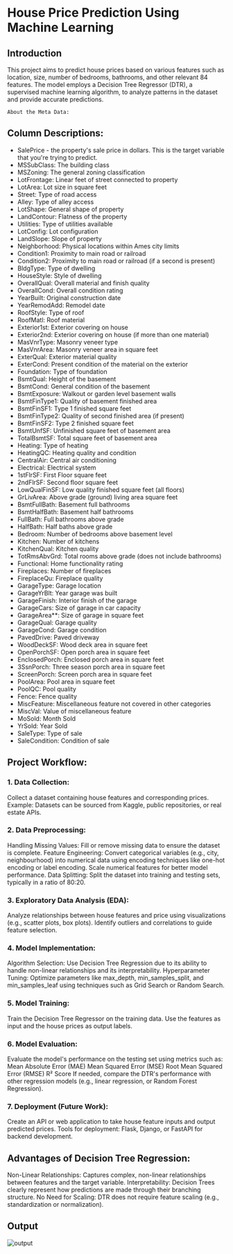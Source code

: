 # House Price Prediction Using Machine Learning
## Introduction
This project aims to predict house prices based on various features such as location, size, number of bedrooms, bathrooms, and other relevant 84 features. The model employs a Decision Tree Regressor (DTR), a supervised machine learning algorithm, to analyze patterns in the dataset and provide accurate predictions.


`About the Meta Data:`

## Column Descriptions:

- SalePrice - the property's sale price in dollars. This is the target variable that you're trying to predict.
- MSSubClass: The building class
- MSZoning: The general zoning classification
- LotFrontage: Linear feet of street connected to property
- LotArea: Lot size in square feet
- Street: Type of road access
- Alley: Type of alley access
- LotShape: General shape of property
- LandContour: Flatness of the property
- Utilities: Type of utilities available
- LotConfig: Lot configuration
- LandSlope: Slope of property
- Neighborhood: Physical locations within Ames city limits
- Condition1: Proximity to main road or railroad
- Condition2: Proximity to main road or railroad (if a second is present)
- BldgType: Type of dwelling
- HouseStyle: Style of dwelling
- OverallQual: Overall material and finish quality
- OverallCond: Overall condition rating
- YearBuilt: Original construction date
- YearRemodAdd: Remodel date
- RoofStyle: Type of roof
- RoofMatl: Roof material
- Exterior1st: Exterior covering on house
- Exterior2nd: Exterior covering on house (if more than one material)
- MasVnrType: Masonry veneer type
- MasVnrArea: Masonry veneer area in square feet
- ExterQual: Exterior material quality
- ExterCond: Present condition of the material on the exterior
- Foundation: Type of foundation
- BsmtQual: Height of the basement
- BsmtCond: General condition of the basement
- BsmtExposure: Walkout or garden level basement walls
- BsmtFinType1: Quality of basement finished area
- BsmtFinSF1: Type 1 finished square feet
- BsmtFinType2: Quality of second finished area (if present)
- BsmtFinSF2: Type 2 finished square feet
- BsmtUnfSF: Unfinished square feet of basement area
- TotalBsmtSF: Total square feet of basement area
- Heating: Type of heating
- HeatingQC: Heating quality and condition
- CentralAir: Central air conditioning
- Electrical: Electrical system
- 1stFlrSF: First Floor square feet
- 2ndFlrSF: Second floor square feet
- LowQualFinSF: Low quality finished square feet (all floors)
- GrLivArea: Above grade (ground) living area square feet
- BsmtFullBath: Basement full bathrooms
- BsmtHalfBath: Basement half bathrooms
- FullBath: Full bathrooms above grade
- HalfBath: Half baths above grade
- Bedroom: Number of bedrooms above basement level
- Kitchen: Number of kitchens
- KitchenQual: Kitchen quality
- TotRmsAbvGrd: Total rooms above grade (does not include bathrooms)
- Functional: Home functionality rating
- Fireplaces: Number of fireplaces
- FireplaceQu: Fireplace quality
- GarageType: Garage location
- GarageYrBlt: Year garage was built
- GarageFinish: Interior finish of the garage
- GarageCars: Size of garage in car capacity
- GarageArea**: Size of garage in square feet
- GarageQual: Garage quality
- GarageCond: Garage condition
- PavedDrive: Paved driveway
- WoodDeckSF: Wood deck area in square feet
- OpenPorchSF: Open porch area in square feet
- EnclosedPorch: Enclosed porch area in square feet
- 3SsnPorch: Three season porch area in square feet
- ScreenPorch: Screen porch area in square feet
- PoolArea: Pool area in square feet
- PoolQC: Pool quality
- Fence: Fence quality
- MiscFeature: Miscellaneous feature not covered in other categories
- MiscVal: Value of miscellaneous feature
- MoSold: Month Sold
- YrSold: Year Sold
- SaleType: Type of sale
- SaleCondition: Condition of sale

## Project Workflow:
### 1. Data Collection:
Collect a dataset containing house features and corresponding prices.
Example: Datasets can be sourced from Kaggle, public repositories, or real estate APIs.
### 2. Data Preprocessing:
Handling Missing Values: Fill or remove missing data to ensure the dataset is complete.
Feature Engineering:
Convert categorical variables (e.g., city, neighbourhood) into numerical data using encoding techniques like one-hot encoding or label encoding.
Scale numerical features for better model performance.
Data Splitting:
Split the dataset into training and testing sets, typically in a ratio of 80:20.
### 3. Exploratory Data Analysis (EDA):
Analyze relationships between house features and price using visualizations (e.g., scatter plots, box plots).
Identify outliers and correlations to guide feature selection.
### 4. Model Implementation:
Algorithm Selection:
Use Decision Tree Regression due to its ability to handle non-linear relationships and its interpretability.
Hyperparameter Tuning:
Optimize parameters like max_depth, min_samples_split, and min_samples_leaf using techniques such as Grid Search or Random Search.
### 5. Model Training:
Train the Decision Tree Regressor on the training data.
Use the features as input and the house prices as output labels.
### 6. Model Evaluation:
Evaluate the model's performance on the testing set using metrics such as:
Mean Absolute Error (MAE)
Mean Squared Error (MSE)
Root Mean Squared Error (RMSE)
R² Score
If needed, compare the DTR's performance with other regression models (e.g., linear regression, or Random Forest Regression).
### 7. Deployment (Future Work):
Create an API or web application to take house feature inputs and output predicted prices.
Tools for deployment: Flask, Django, or FastAPI for backend development.

## Advantages of Decision Tree Regression:
Non-Linear Relationships: Captures complex, non-linear relationships between features and the target variable.
Interpretability: Decision Trees clearly represent how predictions are made through their branching structure.
No Need for Scaling: DTR does not require feature scaling (e.g., standardization or normalization).

## Output
![output](https://github.com/user-attachments/assets/2c4d5541-5ec9-4842-b486-345c923dc3e7)

